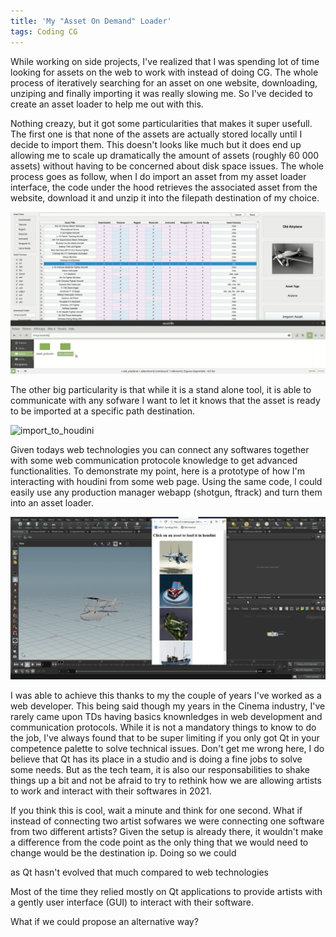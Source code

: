 ```yaml
---
title: 'My "Asset On Demand" Loader'
tags: Coding CG
---
```


While working on side projects, I've realized that I was spending lot of time looking for assets on the web to work with instead of doing CG. The whole process of iteratively searching for an asset on one website, downloading, unziping and finally importing it was really slowing me. So I've decided to create an asset loader to help me out with this. 

Nothing creazy, but it got some particularities that makes it super usefull. The first one is that none of the assets are actually stored locally until I decide to import them. This doesn't looks like much but it does end up allowing me to scale up dramatically the amount of assets (roughly 60 000 assets) without having to be concerned about disk space issues. The whole process goes as follow, when I do import an asset from my asset loader interface, the code under the hood retrieves the associated asset from the website, download it and unzip it into the filepath destination of my choice.

![asset_loader](https://raw.githubusercontent.com/logan169/logan169.github.io/master/assets/images/posts_images/asset_loader/asset_loader.gif)


The other big particularity is that while it is a stand alone tool, it is able to communicate with any sofware I want to let it knows that the asset is ready to be imported at a specific path destination. 


![import_to_houdini](https://raw.githubusercontent.com/logan169/logan169.github.io/master/assets/images/posts_images/asset_loader/import_to_houdini.gif)

Given todays web technologies you can connect any softwares together with some web communication protocole knowledge to get advanced functionalities. To demonstrate my point, here is a prototype of how I'm interacting with houdini from some web page. Using the same code, I could easily use any production manager webapp (shotgun, ftrack) and turn them into an asset loader.

![browser_to_houdini2](https://raw.githubusercontent.com/logan169/logan169.github.io/master/assets/images/posts_images/asset_loader/browser_to_houdini2.gif)

I was able to achieve this thanks to my the couple of years I've worked as a web developer. This being said though my years in the Cinema industry, I've rarely came upon TDs having basics knownledges in web development and communication protocols. While it is not a mandatory things to know to do the job, I've always found that to be super limiting if you only got Qt in your competence palette to solve technical issues. Don't get me wrong here, I do believe that Qt has its place in a studio and is doing a fine jobs to solve some needs. But as the tech team, it is also our responsabilities to shake things up a bit and not be afraid to try to rethink how we are allowing artists to work and interact with their softwares in 2021.







If you think this is cool, wait a minute and think for one second. What if instead of connecting two artist sofwares we were connecting one software from two different artists? Given the setup is already there, it wouldn't make a difference from the code point as the only thing that we would need to change would be the destination ip. Doing so we could 








as Qt hasn't evolved that much compared to web technologies





  Most of the time they relied mostly on Qt applications to provide artists with a gently user interface (GUI) to interact with their software. 

What if we could propose an alternative way? 

   

